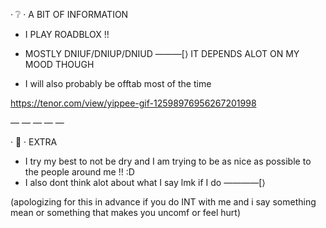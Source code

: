 · ❔ · A BIT OF INFORMATION 

- I PLAY ROADBLOX !!

- MOSTLY DNIUF/DNIUP/DNIUD ———[⟩
IT DEPENDS ALOT ON MY MOOD THOUGH 

- I will also probably be offtab most of the time

https://tenor.com/view/yippee-gif-12598976956267201998

— — — — —


· 💭 · EXTRA

- I try my best to not be dry and I am trying to be as nice as possible to the people around me !! :D
- I also dont think alot about what I say  lmk if I do  ————[⟩

(apologizing for this in advance 
if you do INT with me and i say something mean or something that makes you uncomf or feel hurt)
